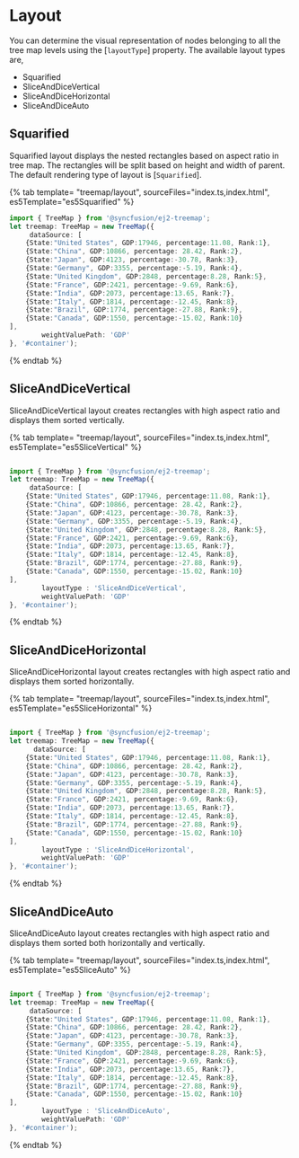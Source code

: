# Layout

You can determine the visual representation of nodes belonging to all the tree map levels using the [`layoutType`] property. The available layout types are,

* Squarified
* SliceAndDiceVertical
* SliceAndDiceHorizontal
* SliceAndDiceAuto

## Squarified

Squarified layout displays the nested rectangles based on aspect ratio in tree map. The rectangles will be split based on height and width of parent. The default rendering type of layout is [`Squarified`].

{% tab template= "treemap/layout", sourceFiles="index.ts,index.html", es5Template="es5Squarified" %}

```typescript
import { TreeMap } from '@syncfusion/ej2-treemap';
let treemap: TreeMap = new TreeMap({
     dataSource: [
    {State:"United States", GDP:17946, percentage:11.08, Rank:1},
    {State:"China", GDP:10866, percentage: 28.42, Rank:2},
    {State:"Japan", GDP:4123, percentage:-30.78, Rank:3},
    {State:"Germany", GDP:3355, percentage:-5.19, Rank:4},
    {State:"United Kingdom", GDP:2848, percentage:8.28, Rank:5},
    {State:"France", GDP:2421, percentage:-9.69, Rank:6},
    {State:"India", GDP:2073, percentage:13.65, Rank:7},
    {State:"Italy", GDP:1814, percentage:-12.45, Rank:8},
    {State:"Brazil", GDP:1774, percentage:-27.88, Rank:9},
    {State:"Canada", GDP:1550, percentage:-15.02, Rank:10}
],
        weightValuePath: 'GDP'
}, '#container');

```

{% endtab %}

## SliceAndDiceVertical

SliceAndDiceVertical layout creates rectangles with high aspect ratio and displays them sorted vertically.

{% tab template= "treemap/layout", sourceFiles="index.ts,index.html", es5Template="es5SliceVertical" %}

```typescript

import { TreeMap } from '@syncfusion/ej2-treemap';
let treemap: TreeMap = new TreeMap({
     dataSource: [
    {State:"United States", GDP:17946, percentage:11.08, Rank:1},
    {State:"China", GDP:10866, percentage: 28.42, Rank:2},
    {State:"Japan", GDP:4123, percentage:-30.78, Rank:3},
    {State:"Germany", GDP:3355, percentage:-5.19, Rank:4},
    {State:"United Kingdom", GDP:2848, percentage:8.28, Rank:5},
    {State:"France", GDP:2421, percentage:-9.69, Rank:6},
    {State:"India", GDP:2073, percentage:13.65, Rank:7},
    {State:"Italy", GDP:1814, percentage:-12.45, Rank:8},
    {State:"Brazil", GDP:1774, percentage:-27.88, Rank:9},
    {State:"Canada", GDP:1550, percentage:-15.02, Rank:10}
],
        layoutType : 'SliceAndDiceVertical',
        weightValuePath: 'GDP'
}, '#container');

```

{% endtab %}

## SliceAndDiceHorizontal

SliceAndDiceHorizontal layout creates rectangles with high aspect ratio and displays them sorted horizontally.

{% tab template= "treemap/layout", sourceFiles="index.ts,index.html", es5Template="es5SliceHorizontal" %}

```typescript

import { TreeMap } from '@syncfusion/ej2-treemap';
let treemap: TreeMap = new TreeMap({
      dataSource: [
    {State:"United States", GDP:17946, percentage:11.08, Rank:1},
    {State:"China", GDP:10866, percentage: 28.42, Rank:2},
    {State:"Japan", GDP:4123, percentage:-30.78, Rank:3},
    {State:"Germany", GDP:3355, percentage:-5.19, Rank:4},
    {State:"United Kingdom", GDP:2848, percentage:8.28, Rank:5},
    {State:"France", GDP:2421, percentage:-9.69, Rank:6},
    {State:"India", GDP:2073, percentage:13.65, Rank:7},
    {State:"Italy", GDP:1814, percentage:-12.45, Rank:8},
    {State:"Brazil", GDP:1774, percentage:-27.88, Rank:9},
    {State:"Canada", GDP:1550, percentage:-15.02, Rank:10}
],
        layoutType : 'SliceAndDiceHorizontal',
        weightValuePath: 'GDP'
}, '#container');

```

{% endtab %}

## SliceAndDiceAuto

SliceAndDiceAuto layout creates rectangles with high aspect ratio and displays them sorted both horizontally and vertically.

{% tab template= "treemap/layout", sourceFiles="index.ts,index.html", es5Template="es5SliceAuto" %}

```typescript

import { TreeMap } from '@syncfusion/ej2-treemap';
let treemap: TreeMap = new TreeMap({
     dataSource: [
    {State:"United States", GDP:17946, percentage:11.08, Rank:1},
    {State:"China", GDP:10866, percentage: 28.42, Rank:2},
    {State:"Japan", GDP:4123, percentage:-30.78, Rank:3},
    {State:"Germany", GDP:3355, percentage:-5.19, Rank:4},
    {State:"United Kingdom", GDP:2848, percentage:8.28, Rank:5},
    {State:"France", GDP:2421, percentage:-9.69, Rank:6},
    {State:"India", GDP:2073, percentage:13.65, Rank:7},
    {State:"Italy", GDP:1814, percentage:-12.45, Rank:8},
    {State:"Brazil", GDP:1774, percentage:-27.88, Rank:9},
    {State:"Canada", GDP:1550, percentage:-15.02, Rank:10}
],
        layoutType : 'SliceAndDiceAuto',
        weightValuePath: 'GDP'
}, '#container');

```

{% endtab %}